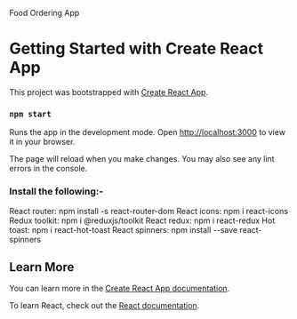 Food Ordering App 


# Getting Started with Create React App

This project was bootstrapped with [Create React App](https://github.com/facebook/create-react-app).

### `npm start`

Runs the app in the development mode.
Open [http://localhost:3000](http://localhost:3000) to view it in your browser.

The page will reload when you make changes.
You may also see any lint errors in the console.


### Install the following:-

React router: npm install -s react-router-dom
React icons: npm i react-icons
Redux toolkit: npm i @reduxjs/toolkit
React redux: npm i react-redux
Hot toast: npm i react-hot-toast
React spinners: npm install --save react-spinners


## Learn More

You can learn more in the [Create React App documentation](https://facebook.github.io/create-react-app/docs/getting-started).

To learn React, check out the [React documentation](https://reactjs.org/).

